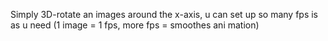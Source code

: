 Simply 3D-rotate an images around the x-axis, u can set up so many fps is as u need (1 image = 1 fps, more fps = smoothes ani mation)
